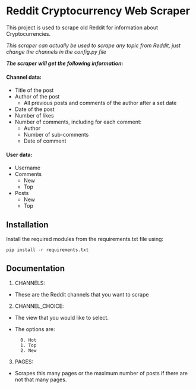 # Reddit Cryptocurrency Web Scraper

This project is used to scrape old Reddit for information about Cryptocurrencies.

*This scraper can actually be used to scrape any topic from Reddit, just change the channels in the config.py file* 

***The scraper will get the following information:***

#### Channel data:
* Title of the post
* Author of the post
  * All previous posts and comments of the author after a set date
* Date of the post
* Number of likes
* Number of comments, including for each comment:
  * Author
  * Number of sub-comments
  * Date of comment
#### User data:
  * Username
  * Comments
    * New 
    * Top
  * Posts
    * New
    * Top
## Installation

Install the required modules from the requirements.txt file using:

```python
pip install -r requirements.txt
```
    
## Documentation

1. CHANNELS: 
* These are the Reddit channels that you want to scrape
2. CHANNEL_CHOICE:
* The view that you would like to select. 
* The options are:
        
        0. Hot
        1. Top
        2. New 
3. PAGES:
* Scrapes this many pages or the maximum number of posts if there are not that many pages.
